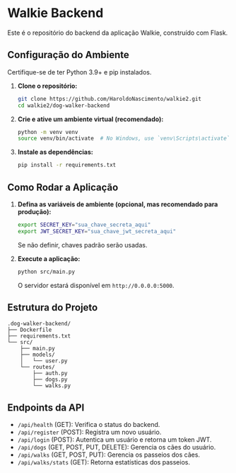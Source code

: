 # Walkie Backend

Este é o repositório do backend da aplicação Walkie, construído com Flask.

## Configuração do Ambiente

Certifique-se de ter Python 3.9+ e pip instalados.

1.  **Clone o repositório:**
    ```bash
    git clone https://github.com/HaroldoNascimento/walkie2.git
    cd walkie2/dog-walker-backend
    ```

2.  **Crie e ative um ambiente virtual (recomendado):**
    ```bash
    python -m venv venv
    source venv/bin/activate  # No Windows, use `venv\Scripts\activate`
    ```

3.  **Instale as dependências:**
    ```bash
    pip install -r requirements.txt
    ```

## Como Rodar a Aplicação

1.  **Defina as variáveis de ambiente (opcional, mas recomendado para produção):**
    ```bash
    export SECRET_KEY="sua_chave_secreta_aqui"
    export JWT_SECRET_KEY="sua_chave_jwt_secreta_aqui"
    ```
    Se não definir, chaves padrão serão usadas.

2.  **Execute a aplicação:**
    ```bash
    python src/main.py
    ```
    O servidor estará disponível em `http://0.0.0.0:5000`.

## Estrutura do Projeto

```
.dog-walker-backend/
├── Dockerfile
├── requirements.txt
└── src/
    ├── main.py
    ├── models/
    │   └── user.py
    └── routes/
        ├── auth.py
        ├── dogs.py
        └── walks.py
```

## Endpoints da API

-   `/api/health` (GET): Verifica o status do backend.
-   `/api/register` (POST): Registra um novo usuário.
-   `/api/login` (POST): Autentica um usuário e retorna um token JWT.
-   `/api/dogs` (GET, POST, PUT, DELETE): Gerencia os cães do usuário.
-   `/api/walks` (GET, POST, PUT): Gerencia os passeios dos cães.
-   `/api/walks/stats` (GET): Retorna estatísticas dos passeios.


